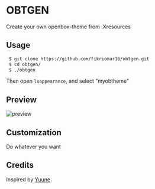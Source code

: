 # OBTGEN
Create your own openbox-theme from .Xresources

## Usage
```sh
 $ git clone https://github.com/fikriomar16/obtgen.git
 $ cd obtgen/
 $ ./obtgen
```
Then open `lxappearance`, and select "myobtheme"

## Preview
![preview](https://raw.githubusercontent.com/fikriomar16/obtgen/master/preview-obtgen.png)

## Customization
 Do whatever you want

## Credits
 Inspired by [Yuune](https://github.com/yuune/)
